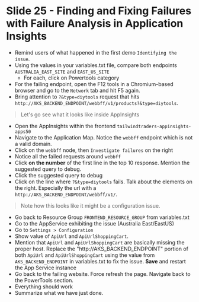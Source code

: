 # Slide 25 - Finding and Fixing Failures with Failure Analysis in Application Insights

* Remind users of what happened in the first demo `Identifying the issue`.
* Using the values in your variables.txt file, compare both endpoints `AUSTRALIA_EAST_SITE` and `EAST_US_SITE` 
  - For each, click on Powertools category
* For the failing endpoint, open the F12 tools in a Chromium-based browser and go to the `Network` tab and hit F5 again.
* Bring attention to `?&type=diytools` request that hits `http://AKS_BACKEND_ENDPOINT/webbff/v1/products?&type=diytools`. 

> Let's go see what it looks like inside AppInsights

* Open the AppInsights within the frontend `tailwindtraders-appinsights-apps50`
* Navigate to the Application Map. Notice the `webbff` endpoint which is not a valid domain.
* Click on the `webbff` node, then `Investigate failures` on the right
* Notice all the failed requests around `webbff`
* Click **on the number** of the first line in the top 10 response. Mention the suggested query to debug.
* Click the suggested query to debug
* Click on the line where `?&type=diytools` fails. Talk about the elements on the right. Especially the url with a  `http://AKS_BACKEND_ENDPOINT/webbff/v1/`. 

> Note how this looks like it might be a configuration issue.

* Go back to Resource Group `FRONTEND_RESOURCE_GROUP` from variables.txt
* Go to the AppService exhibiting the issue (Australia East/EastUS)
* Go to `Settings > Configuration`
* Show value of `ApiUrl` and `ApiUrlShoppingCart`.
* Mention that `ApiUrl` and `ApiUrlShoppingCart` are basically missing the proper host.  Replace the "http://AKS_BACKEND_ENDPOINT" portion of both `ApiUrl` and `ApiUrlShoppingCart` using the value from `AKS_BACKEND_ENDPOINT` in variables.txt to fix the issue. **Save** and restart the App Service instance
* Go back to the failing website. Force refresh the page. Navigate back to the PowerTools section. 
* Everything should work
* Summarize what we have just done.
